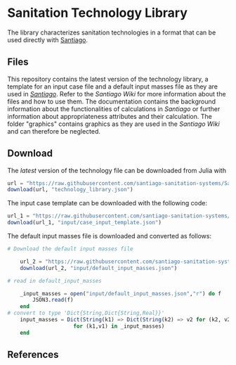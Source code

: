 # Sanitation Technology Library

The library characterizes sanitation technologies in a format that can be used
directly with
[Santiago](https://github.com/santiago-sanitation-systems/Santiago.jl).

## Files
This repository contains the latest version of the technology library, a template for an input case file and a default input masses file as they are used in [_Santiago_](https://github.com/santiago-sanitation-systems/Santiago.jl/tree/a77dec97b3048b53c09a33de8aea7e165f60ef65). Refer to the _Santiago Wiki_ for more information about the files and how to use them. The documentation contains the background information about the functionalities of calculations in _Santiago_ or further information about appropriateness attributes and their calculation. 
The folder "graphics" contains graphics as they are used in the _Santiago Wiki_ and can therefore be neglected.

## Download

The _latest_ version of the technology file can be downloaded from Julia
with
```Julia
url = "https://raw.githubusercontent.com/santiago-sanitation-systems/Sanitation-technology-library/master/technology_library.json"
download(url, "technology_library.json")
```

The input case template can be downloaded with the following code:
```Julia
url_1 = "https://raw.githubusercontent.com/santiago-sanitation-systems/Sanitation-technology-library/master/case_input.json"
download(url_1, "input/case_input_template.json")
```
The default input masses file is downloaded and converted as follows:
```Julia
# Download the default input masses file

    url_2 = "https://raw.githubusercontent.com/santiago-sanitation-systems/Sanitation-technology-library/master/default_input_masses.json"
    download(url_2, "input/default_input_masses.json")

# read in default_input_masses

    _input_masses = open("input/default_input_masses.json","r") do f
        JSON3.read(f)
    end
# convert to type 'Dict{String,Dict{String,Real}}'
    input_masses = Dict(String(k1) => Dict(String(k2) => v2 for (k2, v2) in v1)
                     for (k1,v1) in _input_masses)
    end
```
## References
